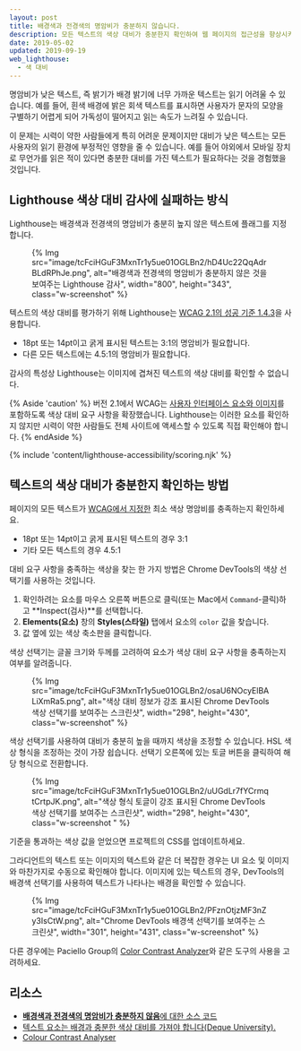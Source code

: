 ```yaml
---
layout: post
title: 배경색과 전경색의 명암비가 충분하지 않습니다.
description: 모든 텍스트의 색상 대비가 충분한지 확인하여 웹 페이지의 접근성을 향상시키는 방법을 알아봅니다.
date: 2019-05-02
updated: 2019-09-19
web_lighthouse:
  - 색 대비
---
```


명암비가 낮은 텍스트, 즉 밝기가 배경 밝기에 너무 가까운 텍스트는 읽기 어려울 수 있습니다. 예를 들어, 흰색 배경에 밝은 회색 텍스트를 표시하면 사용자가 문자의 모양을 구별하기 어렵게 되어 가독성이 떨어지고 읽는 속도가 느려질 수 있습니다.

이 문제는 시력이 약한 사람들에게 특히 어려운 문제이지만 대비가 낮은 텍스트는 모든 사용자의 읽기 환경에 부정적인 영향을 줄 수 있습니다. 예를 들어 야외에서 모바일 장치로 무언가를 읽은 적이 있다면 충분한 대비를 가진 텍스트가 필요하다는 것을 경험했을 것입니다.

## Lighthouse 색상 대비 감사에 실패하는 방식

Lighthouse는 배경색과 전경색의 명암비가 충분히 높지 않은 텍스트에 플래그를 지정합니다.

<figure class="w-figure">   {% Img src="image/tcFciHGuF3MxnTr1y5ue01OGLBn2/hD4Uc22QqAdrBLdRPhJe.png", alt="배경색과 전경색의 명암비가 충분하지 않은 것을 보여주는 Lighthouse 감사", width="800", height="343", class="w-screenshot" %}</figure>

텍스트의 색상 대비를 평가하기 위해 Lighthouse는 <a href="https://www.w3.org/TR/WCAG21/#contrast-minimum" rel="noopener">WCAG 2.1의 성공 기준 1.4.3</a>을 사용합니다.

- 18pt 또는 14pt이고 굵게 표시된 텍스트는 3:1의 명암비가 필요합니다.
- 다른 모든 텍스트에는 4.5:1의 명암비가 필요합니다.

감사의 특성상 Lighthouse는 이미지에 겹쳐진 텍스트의 색상 대비를 확인할 수 없습니다.

{% Aside 'caution' %} 버전 2.1에서 WCAG는 [사용자 인터페이스 요소와 이미지](https://www.w3.org/TR/WCAG21/#non-text-contrast)를 포함하도록 색상 대비 요구 사항을 확장했습니다. Lighthouse는 이러한 요소를 확인하지 않지만 시력이 약한 사람들도 전체 사이트에 액세스할 수 있도록 직접 확인해야 합니다. {% endAside %}

{% include 'content/lighthouse-accessibility/scoring.njk' %}

## 텍스트의 색상 대비가 충분한지 확인하는 방법

페이지의 모든 텍스트가 <a href="https://www.w3.org/TR/WCAG21/#contrast-minimum" rel="noopener">WCAG에서 지정한</a> 최소 색상 명암비를 충족하는지 확인하세요.

- 18pt 또는 14pt이고 굵게 표시된 텍스트의 경우 3:1
- 기타 모든 텍스트의 경우 4.5:1

대비 요구 사항을 충족하는 색상을 찾는 한 가지 방법은 Chrome DevTools의 색상 선택기를 사용하는 것입니다.

1. 확인하려는 요소를 마우스 오른쪽 버튼으로 클릭(또는 Mac에서 `Command`-클릭)하고 **Inspect(검사)**를 선택합니다.
2. **Elements(요소)** 창의 **Styles(스타일)** 탭에서 요소의 `color` 값을 찾습니다.
3. 값 옆에 있는 색상 축소판을 클릭합니다.

색상 선택기는 글꼴 크기와 두께를 고려하여 요소가 색상 대비 요구 사항을 충족하는지 여부를 알려줍니다.

<figure class="w-figure">{% Img src="image/tcFciHGuF3MxnTr1y5ue01OGLBn2/osaU6NOcyElBALiXmRa5.png", alt="색상 대비 정보가 강조 표시된 Chrome DevTools 색상 선택기를 보여주는 스크린샷", width="298", height="430", class="w-screenshot" %}</figure>

색상 선택기를 사용하여 대비가 충분히 높을 때까지 색상을 조정할 수 있습니다. HSL 색상 형식을 조정하는 것이 가장 쉽습니다. 선택기 오른쪽에 있는 토글 버튼을 클릭하여 해당 형식으로 전환합니다.

<figure class="w-figure">{% Img src="image/tcFciHGuF3MxnTr1y5ue01OGLBn2/uUGdLr7fYCrmqtCrtpJK.png", alt="색상 형식 토글이 강조 표시된 Chrome DevTools 색상 선택기를 보여주는 스크린샷", width="298", height="430", class="w-screenshot " %}</figure>

기준을 통과하는 색상 값을 얻었으면 프로젝트의 CSS를 업데이트하세요.

그라디언트의 텍스트 또는 이미지의 텍스트와 같은 더 복잡한 경우는 UI 요소 및 이미지와 마찬가지로 수동으로 확인해야 합니다. 이미지에 있는 텍스트의 경우, DevTools의 배경색 선택기를 사용하여 텍스트가 나타나는 배경을 확인할 수 있습니다.

<figure class="w-figure">{% Img src="image/tcFciHGuF3MxnTr1y5ue01OGLBn2/PFznOtjzMF3nZy3IsCtW.png", alt="Chrome DevTools 배경색 선택기를 보여주는 스크린샷", width="301", height="431", class="w-screenshot" %}</figure>

다른 경우에는 Paciello Group의 <a href="https://developer.paciellogroup.com/resources/contrastanalyser" rel="noopener">Color Contrast Analyzer</a>와 같은 도구의 사용을 고려하세요.

## 리소스

- <a href="https://github.com/GoogleChrome/lighthouse/blob/master/lighthouse-core/audits/accessibility/color-contrast.js" rel="noopener"><strong>배경색과 전경색의 명암비가 충분하지 않음</strong>에 대한 소스 코드</a>
- <a href="https://dequeuniversity.com/rules/axe/3.3/color-contrast" rel="noopener">텍스트 요소는 배경과 충분한 색상 대비를 가져야 합니다(Deque University).</a>
- <a href="https://developer.paciellogroup.com/resources/contrastanalyser" rel="noopener">Colour Contrast Analyser</a>
